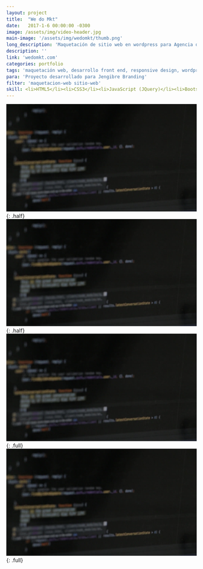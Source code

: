 ```yaml
---
layout: project
title:  "We do Mkt"
date:   2017-1-6 00:00:00 -0300
image: /assets/img/video-header.jpg
main-image: '/assets/img/wedomkt/thumb.png'
long_description: 'Maquetación de sitio web en wordpress para Agencia de Marketing'
description: ''
link: 'wedomkt.com'
categories: portfolio
tags: 'maquetación web, desarrollo front end, responsive design, wordpress'
para: 'Proyecto desarrollado para Jengibre Branding'
filter: 'maquetacion-web sitio-web'
skill: <li>HTML5</li><li>CSS3</li><li>JavaScript (JQuery)</li><li>Bootstrap</li><li>PHP</li><li>Wordpress</li>
---
```


![alt text](/assets/img/video-header.jpg "Logo Title Text 1"){: .half}
![alt text](/assets/img/video-header.jpg "Logo Title Text 1"){: .half}
![alt text](/assets/img/video-header.jpg "Logo Title Text 1"){: .full}
![alt text](/assets/img/video-header.jpg "Logo Title Text 1"){: .full}